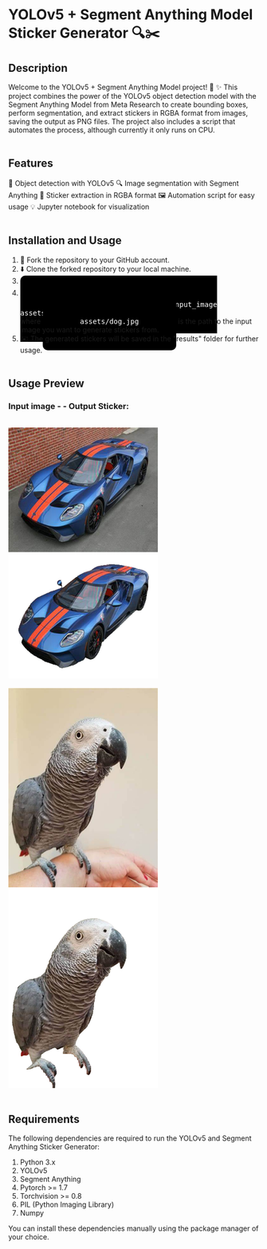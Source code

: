 # YOLOv5 + Segment Anything Model Sticker Generator :mag::scissors:


## Description
Welcome to the YOLOv5 + Segment Anything Model project! :rocket: :sparkles: This project combines the power of the YOLOv5 object detection model with the Segment Anything Model from Meta Research to create bounding boxes, perform segmentation, and extract stickers in RGBA format from images, saving the output as PNG files. The project also includes a script that automates the process, although currently it only runs on CPU.<br><br>

## Features
:rocket: Object detection with YOLOv5
:mag: Image segmentation with Segment Anything
:art: Sticker extraction in RGBA format
:framed_picture: Automation script for easy usage
:bulb: Jupyter notebook for visualization<br><br>

## Installation and Usage
1. :fork_and_knife:  Fork the repository to your GitHub account.
2. :arrow_down: Clone the forked repository to your local machine.
3. :cd: Navigate to the local repository using the command line.
4. :computer: Run the script using the following command: <br><kbd style="background-color: black; color: white; padding: 50px 75px; border-radius: 10px;">python sticker_script.py --input_image assets/dog.jpg</kbd>, <br>where <kbd style="background-color: black; color: white; padding: 50px 75px; border-radius: 10px;">assets/dog.jpg</kbd> is the path to the input image you want to generate stickers from.
5. :envelope: The generated stickers will be saved in the "results" folder for further usage.<br><br>

## Usage Preview
### Input image - - Output Sticker: 
<br><img src="assets/car.jpg" alt="Input Image" width="300" height="250"> <img src="results/sticker_car_1.png" alt="Output Sticker" width="300" height="250">
<br><br><img src="assets/bird.jpg" alt="Input Image" width="300" height="400"> <img src="results/sticker_bird_1.png" alt="Output Sticker" width="300" height="400"><br><br>

## Requirements
The following dependencies are required to run the YOLOv5 and Segment Anything Sticker Generator:

1. Python 3.x
2. YOLOv5
3. Segment Anything
4. Pytorch >= 1.7
5. Torchvision >= 0.8
6. PIL (Python Imaging Library)
7. Numpy

You can install these dependencies manually using the package manager of your choice.
